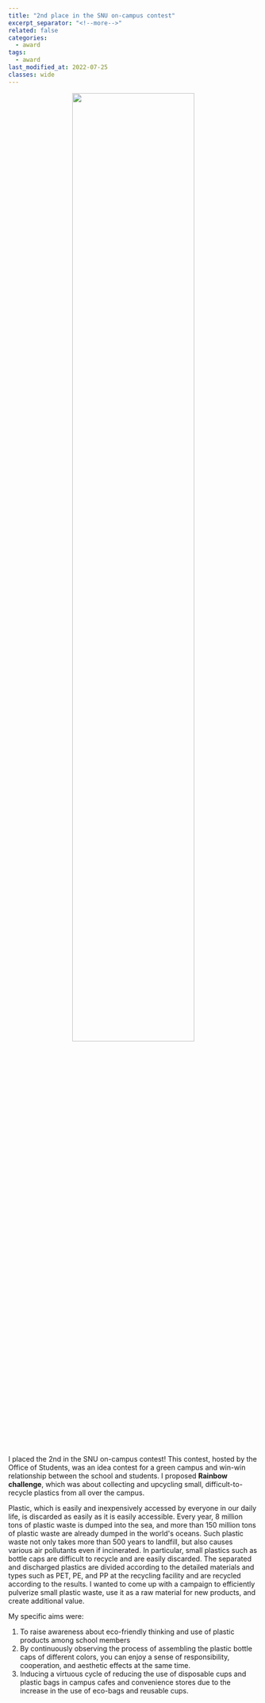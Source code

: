 ```yaml
---
title: "2nd place in the SNU on-campus contest"
excerpt_separator: "<!--more-->"
related: false
categories:
  - award
tags:
  - award
last_modified_at: 2022-07-25
classes: wide
---
```


<p align="center">
    <img width="70%" width="70%"
    src="/images/posts/post_2022_SNUwechange.png">
</p>


I placed the 2nd in the SNU on-campus contest! This contest, hosted by the Office of Students, was an idea contest for a green campus and win-win relationship between the school and students. I proposed **Rainbow challenge**, which was about collecting and upcycling small, difficult-to-recycle plastics from all over the campus. 

Plastic, which is easily and inexpensively accessed by everyone in our daily life, is discarded as easily as it is easily accessible. Every year, 8 million tons of plastic waste is dumped into the sea, and more than 150 million tons of plastic waste are already dumped in the world's oceans. Such plastic waste not only takes more than 500 years to landfill, but also causes various air pollutants even if incinerated. In particular, small plastics such as bottle caps are difficult to recycle and are easily discarded. The separated and discharged plastics are divided according to the detailed materials and types such as PET, PE, and PP at the recycling facility and are recycled according to the results. I wanted to come up with a campaign to efficiently pulverize small plastic waste, use it as a raw material for new products, and create additional value. 

My specific aims were: 

1) To raise awareness about eco-friendly thinking and use of plastic products among school members  
2) By continuously observing the process of assembling the plastic bottle caps of different colors, you can enjoy a sense of responsibility, cooperation, and aesthetic effects at the same time.  
3) Inducing a virtuous cycle of reducing the use of disposable cups and plastic bags in campus cafes and convenience stores due to the increase in the use of eco-bags and reusable cups.  
